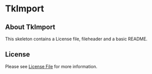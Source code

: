 # TkImport
## About TkImport
This skeleton contains a License file, fileheader and a basic README.

## License

Please see [License File](LICENSE) for more information.
